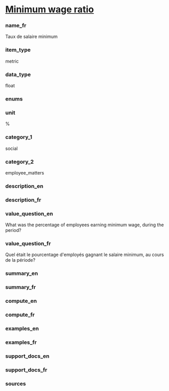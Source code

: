 
# [Minimum wage ratio](#minimum_wage_ratio_pct)

### name_fr

Taux de salaire minimum

### item_type

metric

### data_type

float

### enums



### unit

%

### category_1

social

### category_2

employee_matters

### description_en



### description_fr



### value_question_en


What was the percentage of employees earning minimum wage, during the period?

### value_question_fr


Quel était le pourcentage d'employés gagnant le salaire minimum, au cours de la période?

### summary_en



### summary_fr



### compute_en



### compute_fr



### examples_en



### examples_fr



### support_docs_en



### support_docs_fr



### sources


            
